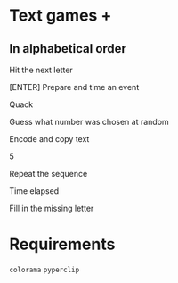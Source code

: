 # Text games +

## In alphabetical order

Hit the next letter

[ENTER] Prepare and time an event

Quack

Guess what number was chosen at random

Encode and copy text

5

Repeat the sequence

Time elapsed

Fill in the missing letter

# Requirements

`colorama` `pyperclip`